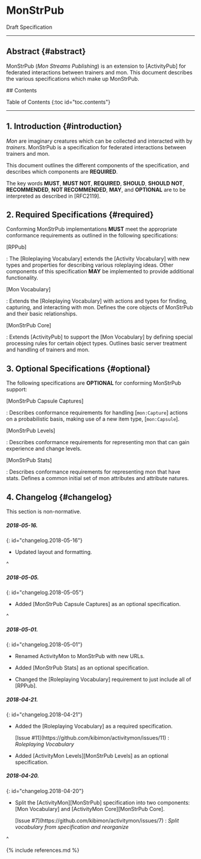 #  MonStrPub
Draft Specification

 - - -

##  Abstract  {#abstract}

MonStrPub (<i>Mon Streams Publishing</i>) is an extension to [ActivityPub] for federated interactions between trainers and mon.
This document describes the various specifications which make up MonStrPub.

<nav id="toc" markdown="block">
##  Contents

+ Table of Contents
{:toc id="toc.contents"}
</nav>

 - - -

##  1. Introduction  {#introduction}

<dfn>Mon</dfn> are imaginary creatures which can be collected and interacted with by <dfn>trainers</dfn>.
MonStrPub is a specification for federated interactions between trainers and mon.

This document outlines the different components of the specification, and describes which components are **REQUIRED**.

The key words **MUST**, **MUST NOT**, **REQUIRED**, **SHOULD**, **SHOULD NOT**, **RECOMMENDED**, **NOT RECOMMENDED**, **MAY**, and **OPTIONAL** are to be interpreted as described in [RFC2119].

##  2. Required Specifications  {#required}

Conforming MonStrPub implementations **MUST** meet the appropriate conformance requirements as outlined in the following specifications:

[RPPub]

 :  The [Roleplaying Vocabulary] extends the [Activity Vocabulary] with new types and properties for describing various roleplaying ideas.
    Other components of this specification **MAY** be implemented to provide additional functionality.

[Mon Vocabulary]

 :  Extends the [Roleplaying Vocabulary] with actions and types for finding, capturing, and interacting with mon.
    Defines the core objects of MonStrPub and their basic relationships.

[MonStrPub Core]

 :  Extends [ActivityPub] to support the [Mon Vocabulary] by defining special processing rules for certain object types.
    Outlines basic server treatment and handling of trainers and mon.

##  3. Optional Specifications  {#optional}

The following specifications are **OPTIONAL** for conforming MonStrPub support:

[MonStrPub Capsule Captures]

 :  Describes conformance requirements for handling [`mon:Capture`] actions on a probabilistic basis, making use of a new item type, [`mon:Capsule`].

[MonStrPub Levels]

 :  Describes conformance requirements for representing mon that can gain experience and change levels.

[MonStrPub Stats]

 :  Describes conformance requirements for representing mon that have stats.
    Defines a common initial set of mon attributes and attribute natures.

##  4. Changelog  {#changelog}

<div role="note" markdown="block">
This section is non-normative.
</div>

#####  2018-05-16.
{: id="changelog.2018-05-16"}

 +  Updated layout and formatting.

^

#####  2018-05-05.
{: id="changelog.2018-05-05"}

 +  Added [MonStrPub Capsule Captures] as an optional specification.

^

#####  2018-05-01.
{: id="changelog.2018-05-01"}

 +  Renamed ActivityMon to MonStrPub with new URLs.

 +  Added [MonStrPub Stats] as an optional specification.

 +  Changed the [Roleplaying Vocabulary] requirement to just include all of [RPPub].

#####  2018-04-21.
{: id="changelog.2018-04-21"}

 +  Added the [Roleplaying Vocabulary] as a required specification.

    <aside markdown="block">
    [Issue #11](https://github.com/kibimon/activitymon/issues/11)
    : <cite>Roleplaying Vocabulary</cite>
    </aside>

 +  Added [ActivityMon Levels][MonStrPub Levels] as an optional specification.

#####  2018-04-20.
{: id="changelog.2018-04-20"}

 +  Split the [ActivityMon][MonStrPub] specification into two components: [Mon Vocabulary] and [ActivityMon Core][MonStrPub Core].

    <aside markdown="block">
    [Issue #7](https://github.com/kibimon/activitymon/issues/7)
    : <cite>Split vocabulary from specification and reorganize</cite>
    </aside>

^


{% include references.md %}
